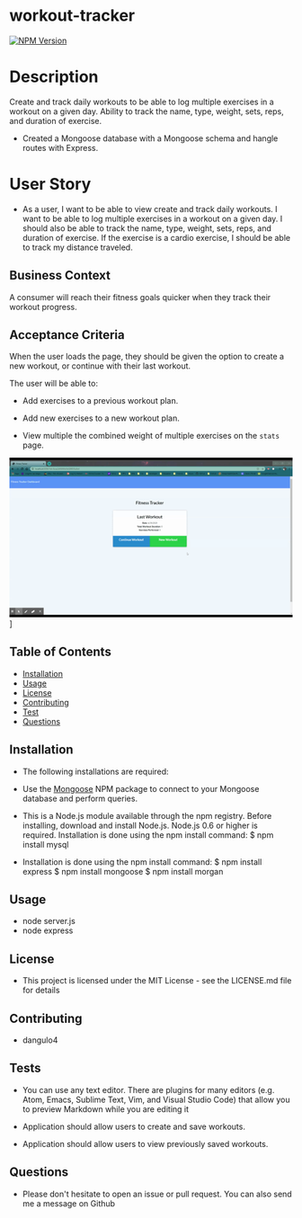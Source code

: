# workout-tracker

[![NPM Version](https://img.shields.io/npm/v/npm.svg?style=flat)]()

# Description

Create and track daily workouts to be able to log multiple exercises in a workout on a given day. Ability to track the name, type, weight, sets, reps, and duration of exercise.

- Created a Mongoose database with a Mongoose schema and hangle routes with Express.

# User Story

- As a user, I want to be able to view create and track daily workouts. I want to be able to log multiple exercises in a workout on a given day. I should also be able to track the name, type, weight, sets, reps, and duration of exercise. If the exercise is a cardio exercise, I should be able to track my distance traveled.

## Business Context

A consumer will reach their fitness goals quicker when they track their workout progress.

## Acceptance Criteria

When the user loads the page, they should be given the option to create a new workout, or continue with their last workout.

The user will be able to:

- Add exercises to a previous workout plan.

- Add new exercises to a new workout plan.

- View multiple the combined weight of multiple exercises on the `stats` page.

![Wokouts](/public/images/workouts-tracker.gif)]

## Table of Contents

- [Installation](#Installation)
- [Usage](#Usage)
- [License](#License)
- [Contributing](#Contributing)
- [Test](#Test)
- [Questions](#Questions)

## Installation

- The following installations are required:
- Use the [Mongoose](https://www.npmjs.com/package/mongoose) NPM package to connect to your Mongoose database and perform queries.

- This is a Node.js module available through the npm registry.
  Before installing, download and install Node.js. Node.js 0.6 or higher is required.
  Installation is done using the npm install command:
  \$ npm install mysql

- Installation is done using the npm install command:
  $ npm install express
  $ npm install mongoose
  \$ npm install morgan

## Usage

- node server.js
- node express

## License

- This project is licensed under the MIT License - see the LICENSE.md file for details

## Contributing

- dangulo4

## Tests

- You can use any text editor. There are plugins for many editors (e.g. Atom, Emacs, Sublime Text, Vim, and Visual Studio Code) that allow you to preview Markdown while you are editing it

- Application should allow users to create and save workouts.

- Application should allow users to view previously saved workouts.

## Questions

- Please don't hesitate to open an issue or pull request. You can also send me a message on Github
